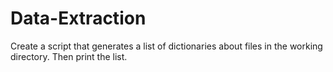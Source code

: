 # Data-Extraction
Create a script that generates a list of dictionaries about files in the working directory. Then print the list.
